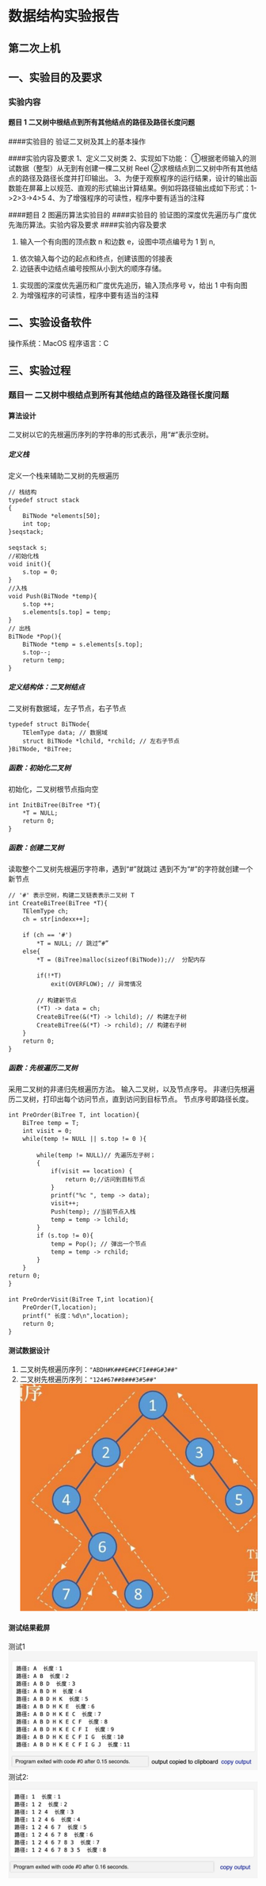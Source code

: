 # 数据结构实验报告
## 第二次上机
## 一、实验目的及要求
### 实验内容
#### 题目 1 二又树中根结点到所有其他结点的路径及路径长度问题

####实验目的
验证二叉树及其上的基本操作

####实验内容及要求
 1、定义二又树类 
 2、实现如下功能：
①根据老师输入的测试数据（整型）从无到有创建一棵二又树 Reel 
②求根结点到二又树中所有其他结点的路径及路径长度并打印输出。
3、为便于观察程序的运行结果，设计的输出函数能在屏幕上以规范、直观的形式输出计算结果。例如将路径输出成如下形式：1->2>3->4>5 
4、为了增强程序的可读性，程序中要有适当的注释

####题目 2 图遍历算法实验目的
####实验目的
验证图的深度优先遍历与广度优先海历算法。实验内容及要求
####实验内容及要求
1. 输入一个有向图的顶点数 n 和边数 e，设图中项点编号为 1 到 n,
1) 依次输入每个边的起点和终点，创建该图的邻接表
2) 边链表中边结点编号按照从小到大的顺序存储。
1. 实现图的深度优先遍历和广度优先追历，输入顶点序号 v，给出 1 中有向图
2. 为增强程序的可读性，程序中要有适当的注释

## 二、实验设备软件
操作系统：MacOS
程序语言：C
## 三、实验过程
### 题目一 二又树中根结点到所有其他结点的路径及路径长度问题
#### 算法设计
二叉树以它的先根遍历序列的字符串的形式表示，用“#”表示空树。
##### 定义栈
定义一个栈来辅助二叉树的先根遍历
````
// 栈结构
typedef struct stack
{
    BiTNode *elements[50];
    int top;
}seqstack;

seqstack s;
//初始化栈
void init(){ 
    s.top = 0;
}
//入栈
void Push(BiTNode *temp){
    s.top ++;
    s.elements[s.top] = temp;
}
// 出栈
BiTNode *Pop(){
    BiTNode *temp = s.elements[s.top];
    s.top--;
    return temp;
}
````
##### 定义结构体：二叉树结点
二叉树有数据域，左子节点，右子节点
````
typedef struct BiTNode{
    TElemType data; // 数据域
    struct BiTNode *lchild, *rchild; // 左右子节点
}BiTNode, *BiTree;
````
##### 函数：初始化二叉树
初始化，二叉树根节点指向空
````
int InitBiTree(BiTree *T){
    *T = NULL;
    return 0;
}
````
##### 函数：创建二叉树
读取整个二叉树先根遍历字符串，遇到“#”就跳过
遇到不为“#”的字符就创建一个新节点
````
// '#' 表示空树，构建二叉链表表示二叉树 T
int CreateBiTree(BiTree *T){
    TElemType ch;
    ch = str[indexx++];
    
    if (ch == '#')
        *T = NULL; // 跳过“#”
    else{
        *T = (BiTree)malloc(sizeof(BiTNode));//  分配内存
        
        if(!*T) 
            exit(OVERFLOW); // 异常情况
            
        // 构建新节点
        (*T) -> data = ch;
        CreateBiTree(&(*T) -> lchild); // 构建左子树
        CreateBiTree(&(*T) -> rchild); // 构建右子树
    }
    return 0;
}
````
##### 函数：先根遍历二叉树
采用二叉树的非递归先根遍历方法。
输入二叉树，以及节点序号。
非递归先根遍历二叉树，打印出每个访问节点，直到访问到目标节点。
节点序号即路径长度。
````
int PreOrder(BiTree T, int location){
    BiTree temp = T;
    int visit = 0;
    while(temp != NULL || s.top != 0 ){

        while(temp != NULL)// 先遍历左子树；
        {
            if(visit == location) {
                return 0;//访问到目标节点
            }
            printf("%c ", temp -> data);
            visit++;
            Push(temp); //当前节点入栈
            temp = temp -> lchild;
        }
        if (s.top != 0){
            temp = Pop(); // 弹出一个节点
            temp = temp -> rchild;
        }
    }
return 0;
}

int PreOrderVisit(BiTree T,int location){
	PreOrder(T,location);
    printf(" 长度：%d\n",location);
	return 0;
}
````

#### 测试数据设计
1. 二叉树先根遍历序列：`"ABDH#K###E##CFI###G#J##"`
2. 二叉树先根遍历序列：`"124#67##8###3#5##"`
![-w319](media/15758152043084/15758189232784.jpg)

#### 测试结果截屏
测试1
![-w559](media/15758152043084/15758183047180.jpg)
测试2:
![-w557](media/15758152043084/15758188381154.jpg)
